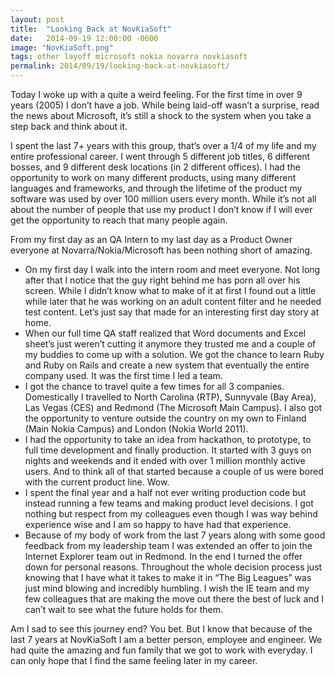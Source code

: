 ```yaml
---
layout: post
title:  "Looking Back at NovKiaSoft"
date:   2014-09-19 12:00:00 -0600
image: "NovKiaSoft.png"
tags: other layoff microsoft nokia novarra novkiasoft
permalink: 2014/09/19/looking-back-at-novkiasoft/
---
```

Today I woke up with a quite a weird feeling. For the first time in over 9 years (2005) I don’t have a job. While being laid-off wasn’t a surprise, read the news about Microsoft, it’s still a shock to the system when you take a step back and think about it.

I spent the last 7+ years with this group, that’s over a 1/4 of my life and my entire professional career. I went through 5 different job titles, 6 different bosses, and 9 different desk locations (in 2 different offices). I had the opportunity to work on many different products, using many different languages and frameworks, and through the lifetime of the product my software was used by over 100 million users every month. While it’s not all about the number of people that use my product I don’t know if I will ever get the opportunity to reach that many people again.

From my first day as an QA Intern to my last day as a Product Owner everyone at Novarra/Nokia/Microsoft has been nothing short of amazing.

* On my first day I walk into the intern room and meet everyone. Not long after that I notice that the guy right behind me has porn all over his screen. While I didn’t know what to make of it at first I found out a little while later that he was working on an adult content filter and he needed test content. Let’s just say that made for an interesting first day story at home.
* When our full time QA staff realized that Word documents and Excel sheet’s just weren’t cutting it anymore they trusted me and a couple of my buddies to come up with a solution. We got the chance to learn Ruby and Ruby on Rails and create a new system that eventually the entire company used. It was the first time I led a team.
* I got the chance to travel quite a few times for all 3 companies. Domestically I travelled to North Carolina (RTP), Sunnyvale (Bay Area), Las Vegas (CES) and Redmond (The Microsoft Main Campus). I also got the opportunity to venture outside the country on my own to Finland (Main Nokia Campus) and London (Nokia World 2011).
* I had the opportunity to take an idea from hackathon, to prototype, to full time development and finally production. It started with 3 guys on nights and weekends and it ended with over 1 million monthly active users. And to think all of that started because a couple of us were bored with the current product line. Wow.
* I spent the final year and a half not ever writing production code but instead running a few teams and making product level decisions. I got nothing but respect from my colleagues even though I was way behind experience wise and I am so happy to have had that experience.
* Because of my body of work from the last 7 years along with some good feedback from my leadership team I was extended an offer to join the Internet Explorer team out in Redmond. In the end I turned the offer down for personal reasons. Throughout the whole decision process just knowing that I have what it takes to make it in “The Big Leagues” was just mind blowing and incredibly humbling. I wish the IE team and my few colleagues that are making the move out there the best of luck and I can’t wait to see what the future holds for them.

Am I sad to see this journey end? You bet. But I know that because of the last 7 years at NovKiaSoft I am a better person, employee and engineer. We had quite the amazing and fun family that we got to work with everyday. I can only hope that I find the same feeling later in my career.
